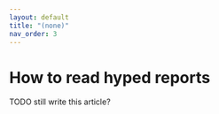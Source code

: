 ```yaml
---
layout: default
title: "(none)"
nav_order: 3
---
```


# How to read hyped reports 

TODO still write this article?

